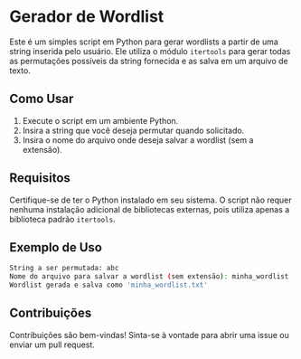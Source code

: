 # Gerador de Wordlist

Este é um simples script em Python para gerar wordlists a partir de uma string inserida pelo usuário. Ele utiliza o módulo `itertools` para gerar todas as permutações possíveis da string fornecida e as salva em um arquivo de texto.

## Como Usar

1. Execute o script em um ambiente Python.
2. Insira a string que você deseja permutar quando solicitado.
3. Insira o nome do arquivo onde deseja salvar a wordlist (sem a extensão).

## Requisitos

Certifique-se de ter o Python instalado em seu sistema. O script não requer nenhuma instalação adicional de bibliotecas externas, pois utiliza apenas a biblioteca padrão `itertools`.

## Exemplo de Uso

```bash
String a ser permutada: abc
Nome do arquivo para salvar a wordlist (sem extensão): minha_wordlist
Wordlist gerada e salva como 'minha_wordlist.txt'
```

## Contribuições

Contribuições são bem-vindas! Sinta-se à vontade para abrir uma issue ou enviar um pull request.
